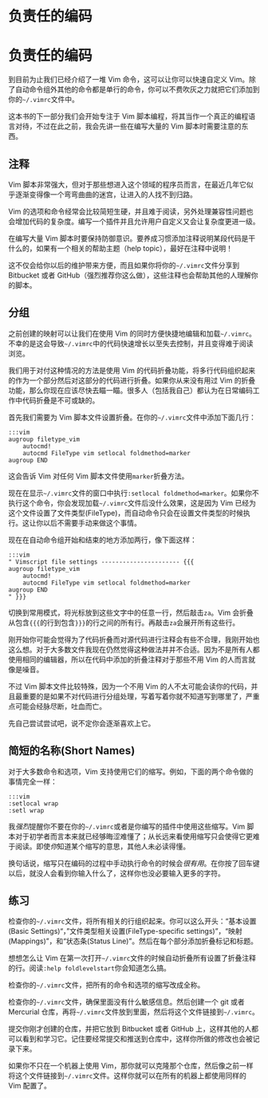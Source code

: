 # 负责任的编码

# 负责任的编码

到目前为止我们已经介绍了一堆 Vim 命令，这可以让你可以快速自定义 Vim。除了自动命令组外其他的命令都是单行的命令，你可以不费吹灰之力就把它们添加到你的`~/.vimrc`文件中。

这本书的下一部分我们会开始专注于 Vim 脚本编程，将其当作一个真正的编程语言对待，不过在此之前，我会先讲一些在编写大量的 Vim 脚本时需要注意的东西。

## 注释

Vim 脚本非常强大，但对于那些想进入这个领域的程序员而言，在最近几年它似乎逐渐变得像一个弯弯曲曲的迷宫，让进入的人找不到归路。

Vim 的选项和命令经常会比较简短生硬，并且难于阅读，另外处理兼容性问题也会增加代码的复杂度。编写一个插件并且允许用户自定义又会让复杂度更进一级。

在编写大量 Vim 脚本时要保持防御意识。要养成习惯添加注释说明某段代码是干什么的，如果有一个相关的帮助主题（help topic），最好在注释中说明！

这不仅会给你以后的维护带来方便，而且如果你将你的`~/.vimrc`文件分享到 Bitbucket 或者 GitHub（强烈推荐你这么做），这些注释也会帮助其他的人理解你的脚本。

## 分组

之前创建的映射可以让我们在使用 Vim 的同时方便快捷地编辑和加载`~/.vimrc`。不幸的是这会导致`~/.vimrc`中的代码快速增长以至失去控制，并且变得难于阅读浏览。

我们用于对付这种情况的方法是使用 Vim 的代码折叠功能，将多行代码组织起来的作为一个部分然后对这部分的代码进行折叠。如果你从来没有用过 Vim 的折叠功能，那么你现在应该尽快去瞄一瞄。很多人（包括我自己）都认为在日常编码工作中代码折叠是不可或缺的。

首先我们需要为 Vim 脚本文件设置折叠。在你的`~/.vimrc`文件中添加下面几行：

```
:::vim
augroup filetype_vim
    autocmd!
    autocmd FileType vim setlocal foldmethod=marker
augroup END 
```

这会告诉 Vim 对任何 Vim 脚本文件使用`marker`折叠方法。

现在在显示`~/.vimrc`文件的窗口中执行`:setlocal foldmethod=marker`。如果你不执行这个命令，你会发现加载`~/.vimrc`文件后没什么效果，这是因为 Vim 已经为这个文件设置了文件类型(FileType)，而自动命令只会在设置文件类型的时候执行。这让你以后不需要手动来做这个事情。

现在在自动命令组开始和结束的地方添加两行，像下面这样：

```
:::vim
" Vimscript file settings ---------------------- {{{
augroup filetype_vim
    autocmd!
    autocmd FileType vim setlocal foldmethod=marker
augroup END
" }}} 
```

切换到常用模式，将光标放到这些文字中的任意一行，然后敲击`za`。Vim 会折叠从包含`{{{`的行到包含`}}}`的行之间的所有行。再敲击`za`会展开所有这些行。

刚开始你可能会觉得为了代码折叠而对源代码进行注释会有些不合理，我刚开始也这么想。对于大多数文件我现在仍然觉得这种做法并并不合适。因为不是所有人都使用相同的编辑器，所以在代码中添加的折叠注释对于那些不用 Vim 的人而言就像是噪音。

不过 Vim 脚本文件比较特殊，因为一个不用 Vim 的人不太可能会读你的代码，并且最重要的是如果不对代码进行分组处理，写着写着你就不知道写到哪里了，严重点可能会经脉尽断，吐血而亡。

先自己尝试尝试吧，说不定你会逐渐喜欢上它。

## 简短的名称(Short Names)

对于大多数命令和选项，Vim 支持使用它们的缩写。例如，下面的两个命令做的事情完全一样：

```
:::vim
:setlocal wrap
:setl wrap 
```

我*强烈*提醒你不要在你的`~/.vimrc`或者是你编写的插件中使用这些缩写。Vim 脚本对于初学者而言本来就已经够晦涩难懂了；从长远来看使用缩写只会使得它更难于阅读。即使*你*知道某个缩写的意思，其他人未必读得懂。

换句话说，缩写只在编码的过程中手动执行命令的时候会*很有用*。在你按了回车键以后，就没人会看到你输入什么了，这样你也没必要输入更多的字符。

## 练习

检查你的`~/.vimrc`文件，将所有相关的行组织起来。你可以这么开头：“基本设置(Basic Settings)“，”文件类型相关设置(FileType-specific settings)”，“映射(Mappings)”，和“状态条(Status Line)”。然后在每个部分添加折叠标记和标题。

想想怎么让 Vim 在第一次打开`~/.vimrc`文件的时候自动折叠所有设置了折叠注释的行。阅读`:help foldlevelstart`你会知道怎么搞。

检查你的`~/.vimrc`文件，把所有的命令和选项的缩写改成全称。

检查你的`~/.vimrc`文件，确保里面没有什么敏感信息。然后创建一个 git 或者 Mercurial 仓库，再将`~/.vimrc`文件放到里面，然后将这个文件链接到`~/.vimrc`。

提交你刚才创建的仓库，并把它放到 Bitbucket 或者 GitHub 上，这样其他的人都可以看到和学习它。记住要经常提交和推送到仓库中，这样你所做的修改也会被记录下来。

如果你不只在一个机器上使用 Vim，那你就可以克隆那个仓库，然后像之前一样将这个文件链接到`~/.vimrc`文件。这样你就可以在所有的机器上都使用同样的 Vim 配置了。